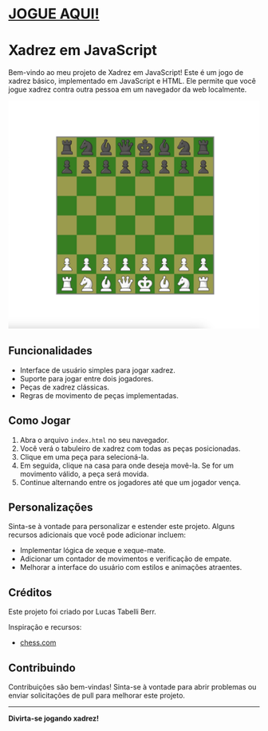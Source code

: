 # [JOGUE AQUI!](https://lucasberr.github.io/Chess/)

# Xadrez em JavaScript

Bem-vindo ao meu projeto de Xadrez em JavaScript! Este é um jogo de xadrez básico, implementado em JavaScript e HTML. Ele permite que você jogue xadrez contra outra pessoa em um navegador da web localmente.

![Screenshot do Xadrez](gameScreenshots/gameScreenshot.jpeg)

## Funcionalidades

- Interface de usuário simples para jogar xadrez.
- Suporte para jogar entre dois jogadores.
- Peças de xadrez clássicas.
- Regras de movimento de peças implementadas.

## Como Jogar

1. Abra o arquivo `index.html` no seu navegador.
2. Você verá o tabuleiro de xadrez com todas as peças posicionadas.
3. Clique em uma peça para selecioná-la.
4. Em seguida, clique na casa para onde deseja movê-la. Se for um movimento válido, a peça será movida.
5. Continue alternando entre os jogadores até que um jogador vença.

## Personalizações

Sinta-se à vontade para personalizar e estender este projeto. Alguns recursos adicionais que você pode adicionar incluem:

- Implementar lógica de xeque e xeque-mate.
- Adicionar um contador de movimentos e verificação de empate.
- Melhorar a interface do usuário com estilos e animações atraentes.

## Créditos

Este projeto foi criado por Lucas Tabelli Berr.

Inspiração e recursos:

- [chess.com](https://www.chess.com/)

## Contribuindo

Contribuições são bem-vindas! Sinta-se à vontade para abrir problemas ou enviar solicitações de pull para melhorar este projeto.

---
**Divirta-se jogando xadrez!**
